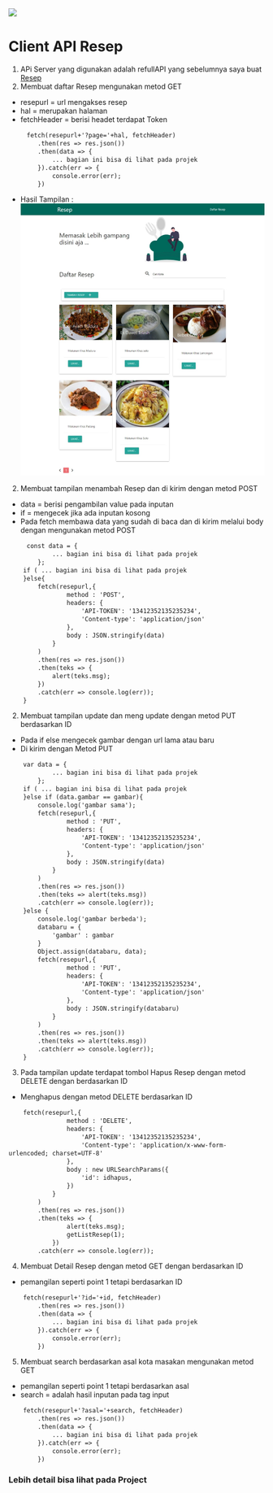 <p align="center" style="display: inline;"><a href="https://materializecss.com/" target="_blank"><img src="https://seeklogo.com/images/M/materialize-logo-0FCAD8A6F8-seeklogo.com.png" width="200"></a></p>

# Client API Resep
1. APi Server yang digunakan adalah refullAPI yang sebelumnya saya buat [Resep](https://github.com/ABDUL-HALIM-MUKLIS/CI-Resfull-API-Resep)
1. Membuat daftar Resep mengunakan metod GET
- resepurl = url mengakses resep
- hal = merupakan halaman
- fetchHeader = berisi headet terdapat Token
```
     fetch(resepurl+'?page='+hal, fetchHeader)
        .then(res => res.json())
        .then(data => {
            ... bagian ini bisa di lihat pada projek
        }).catch(err => {
            console.error(err);
        })
```
- Hasil Tampilan :
    <p align="center" style="display: inline;"><a href="/imgdemo/getall.jpeg" target="_blank"><img src="/imgdemo/getall.jpeg" width="800"></a></p>

2. Membuat tampilan menambah Resep dan di kirim dengan metod POST
- data = berisi pengambilan value pada inputan
- if = mengecek jika ada inputan kosong
- Pada fetch membawa data yang sudah di baca dan di kirim melalui body dengan mengunakan metod POST
```
     const data = {
			... bagian ini bisa di lihat pada projek
		};
    if ( ... bagian ini bisa di lihat pada projek
    }else{
        fetch(resepurl,{
                method : 'POST',
                headers: {
                    'API-TOKEN': '13412352135235234',
                    'Content-type': 'application/json'
                },
                body : JSON.stringify(data)			
            }
        )
        .then(res => res.json())
        .then(teks => {
            alert(teks.msg);
        })
        .catch(err => console.log(err));
    }
```
2. Membuat tampilan update dan meng update dengan metod PUT berdasarkan ID
- Pada if else mengecek gambar dengan url lama atau baru
- Di kirim dengan Metod PUT
```
    var data = {
			... bagian ini bisa di lihat pada projek
		};
    if ( ... bagian ini bisa di lihat pada projek
    }else if (data.gambar == gambar){
        console.log('gambar sama');
        fetch(resepurl,{
                method : 'PUT',
                headers: {
                    'API-TOKEN': '13412352135235234',
                    'Content-type': 'application/json'
                },
                body : JSON.stringify(data)			
            }
        )
        .then(res => res.json())
        .then(teks => alert(teks.msg))
        .catch(err => console.log(err));
    }else {
        console.log('gambar berbeda');
        databaru = {
            'gambar' : gambar
        }
        Object.assign(databaru, data);
        fetch(resepurl,{
                method : 'PUT',
                headers: {
                    'API-TOKEN': '13412352135235234',
                    'Content-type': 'application/json'
                },
                body : JSON.stringify(databaru)			
            }
        )
        .then(res => res.json())
        .then(teks => alert(teks.msg))
        .catch(err => console.log(err));
    }
```
3. Pada tampilan update terdapat tombol Hapus Resep dengan metod DELETE dengan berdasarkan ID
- Menghapus dengan metod DELETE berdasarkan ID 
```
    fetch(resepurl,{
                method : 'DELETE',
                headers: {
                    'API-TOKEN': '13412352135235234',
                    'Content-type': 'application/x-www-form-urlencoded; charset=UTF-8'
                },
                body : new URLSearchParams({
                    'id': idhapus,
                })
            }
        )
        .then(res => res.json())
        .then(teks => {
                alert(teks.msg);
                getListResep(1);
            })
        .catch(err => console.log(err));
```
4. Membuat Detail Resep dengan metod GET dengan berdasarkan ID
- pemangilan seperti point 1 tetapi berdasarkan ID
```
    fetch(resepurl+'?id='+id, fetchHeader)
        .then(res => res.json())
        .then(data => {
            ... bagian ini bisa di lihat pada projek
        }).catch(err => {
            console.error(err);
        })
```
5. Membuat search berdasarkan asal kota masakan mengunakan metod GET
- pemangilan seperti point 1 tetapi berdasarkan asal
- search = adalah hasil inputan pada tag input
```
    fetch(resepurl+'?asal='+search, fetchHeader)
        .then(res => res.json())
        .then(data => {
            ... bagian ini bisa di lihat pada projek
        }).catch(err => {
            console.error(err);
        })
```

### Lebih detail bisa lihat pada Project